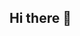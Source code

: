 ## Hi there 👋

<!--
Kevincito20/Kevincito20** is a ✨ _special_ ✨ repository because its `README.md` (this file) appears on your GitHub profile.

Here are some ideas to get you started:

-📚University student at the Technological University of Panama🏫
-🖥️Major in Software Development and Management
- 🌱 I’m currently learning java ...
- 💬 Ask me about Maths
- 📫 How to reach me: kevinpan99@outlook.com...
- 😄 Pronouns: Kevincito, kevincin ...
- ⚡ Fun fact:  I like to eat a lot, but I'm skinny. I love hamburgers.
-->
